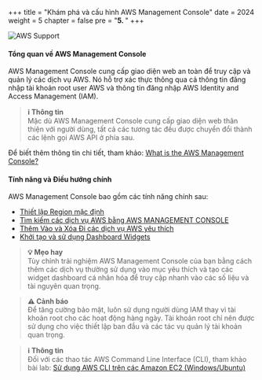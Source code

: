 +++
title = "Khám phá và cấu hình AWS Management Console"
date = 2024
weight = 5
chapter = false
pre = "<b>5. </b>"
+++

![AWS Support](/images/5-console/01.png?width=70pc)

#### Tổng quan về AWS Management Console

AWS Management Console cung cấp giao diện web an toàn để truy cập và quản lý các dịch vụ AWS. Nó hỗ trợ xác thực thông qua cả thông tin đăng nhập tài khoản root user AWS và thông tin đăng nhập AWS Identity and Access Management (IAM).

> **ℹ️ Thông tin**  
> Mặc dù AWS Management Console cung cấp giao diện web thân thiện với người dùng, tất cả các tương tác đều được chuyển đổi thành các lệnh gọi AWS API ở phía sau.

Để biết thêm thông tin chi tiết, tham khảo: [What is the AWS Management Console?](https://docs.aws.amazon.com/awsconsolehelpdocs/latest/gsg/what-is.html)

#### Tính năng và Điều hướng chính

AWS Management Console bao gồm các tính năng chính sau:

- [Thiết lập Region mặc định](http://localhost:1313/vi/5-explore-and-configure-the-aws-management-console/5.1-config-default-region/#set-up-default-region)
- [Tìm kiếm các dịch vụ AWS bằng AWS MANAGEMENT CONSOLE](http://localhost:1313/vi/5-explore-and-configure-the-aws-management-console/5.2-search-with-the-aws-management-console/#search-with-the-aws-management-console)
- [Thêm Vào và Xóa Đi các dịch vụ AWS yêu thích](http://localhost:1313/vi/5-explore-and-configure-the-aws-management-console/5.3-add-and-remove-favorites/#add-and-remove-favorites) 
- [Khởi tạo và sử dụng Dashboard Widgets](http://localhost:1313/vi/5-explore-and-configure-the-aws-management-console/5.4create-and-use-dashboard-widgets/#create-and-use-dashboard-widgets)

> **💡 Mẹo hay**  
> Tùy chỉnh trải nghiệm AWS Management Console của bạn bằng cách thêm các dịch vụ thường sử dụng vào mục yêu thích và tạo các widget dashboard cá nhân hóa để truy cập nhanh vào các số liệu và tài nguyên quan trọng.

> **⚠️ Cảnh báo**  
> Để tăng cường bảo mật, luôn sử dụng người dùng IAM thay vì tài khoản root cho các hoạt động hàng ngày. Tài khoản root chỉ nên được sử dụng cho việc thiết lập ban đầu và các tác vụ quản lý tài khoản quan trọng.

> **ℹ️ Thông tin**  
> Đối với các thao tác AWS Command Line Interface (CLI), tham khảo bài lab: [Sử dụng AWS CLI trên các Amazon EC2 (Windows/Ubuntu)](https://000011.awsstudygroup.com/vi/)
